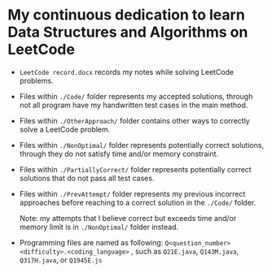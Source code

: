 # My continuous dedication to learn Data Structures and Algorithms on LeetCode

- `LeetCode record.docx` records my notes while solving LeetCode problems.

- Files within `./Code/` folder represents my accepted solutions, through not all program have my handwritten test cases in the main method.

- Files within `./OtherApproach/` folder contains other ways to correctly solve a LeetCode problem.

- Files within `./NonOptimal/` folder represents potentially correct solutions, through they do not satisfy time and/or memory constraint.

- Files within `./PartiallyCorrect/` folder represents potentially correct solutions that do not pass all test cases.

- Files within `./PrevAttempt/` folder represents my previous incorrect approaches before reaching to a correct solution in the `./Code/` folder.

    Note: my attempts that I believe correct but exceeds time and/or memory limit is in `./NonOptimal/` folder instead.

- Programming files are named as following: `Q<question_number><difficulty>.<coding_language>` , such as `Q21E.java`, `Q143M.java`, `Q317H.java`, or `Q1945E.js`
